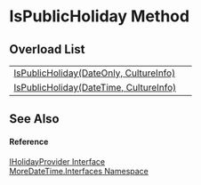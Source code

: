 # IsPublicHoliday Method


## Overload List
<table>
<tr>
<td><a href="M_MoreDateTime_Interfaces_IHolidayProvider_IsPublicHoliday.md">IsPublicHoliday(DateOnly, CultureInfo)</a></td>
<td> </td></tr>
<tr>
<td><a href="M_MoreDateTime_Interfaces_IHolidayProvider_IsPublicHoliday_1.md">IsPublicHoliday(DateTime, CultureInfo)</a></td>
<td> </td></tr>
</table>

## See Also


#### Reference
<a href="T_MoreDateTime_Interfaces_IHolidayProvider.md">IHolidayProvider Interface</a>  
<a href="N_MoreDateTime_Interfaces.md">MoreDateTime.Interfaces Namespace</a>  
